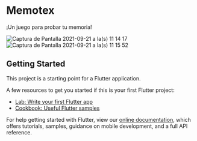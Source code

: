 # Memotex

¡Un juego para probar tu memoria!

![Captura de Pantalla 2021-09-21 a la(s) 11 14 17](https://user-images.githubusercontent.com/70455702/134187377-0e240c50-3206-4d0c-8e10-e2b2d9243413.png)
![Captura de Pantalla 2021-09-21 a la(s) 11 15 52](https://user-images.githubusercontent.com/70455702/134187579-b46a1f81-940c-49d9-afd4-be7b6ec2e371.png)


## Getting Started

This project is a starting point for a Flutter application.

A few resources to get you started if this is your first Flutter project:

- [Lab: Write your first Flutter app](https://flutter.dev/docs/get-started/codelab)
- [Cookbook: Useful Flutter samples](https://flutter.dev/docs/cookbook)

For help getting started with Flutter, view our
[online documentation](https://flutter.dev/docs), which offers tutorials,
samples, guidance on mobile development, and a full API reference.

